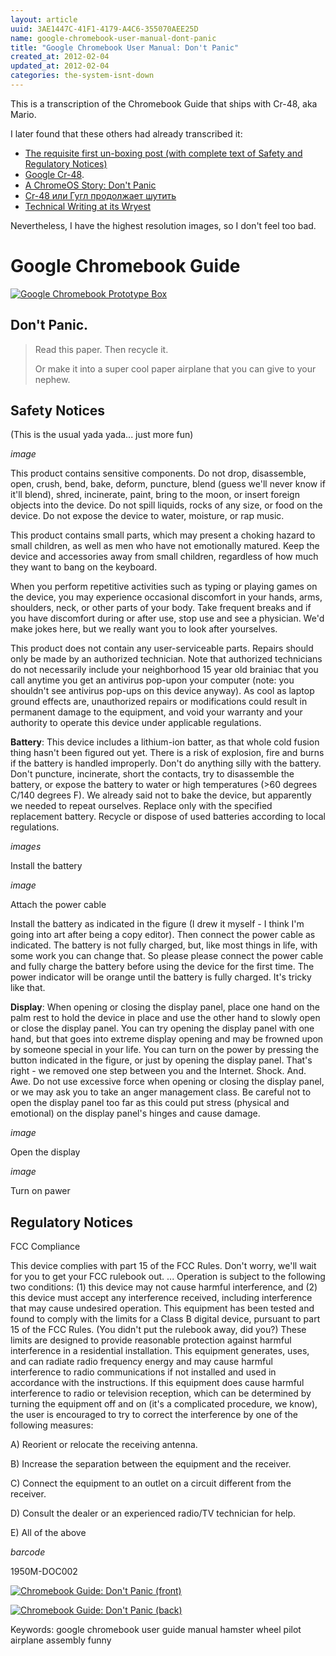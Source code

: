 ```yaml
---
layout: article
uuid: 3AE1447C-41F1-4179-A4C6-355070AEE25D
name: google-chromebook-user-manual-dont-panic
title: "Google Chromebook User Manual: Don't Panic"
created_at: 2012-02-04
updated_at: 2012-02-04
categories: the-system-isnt-down
---
```


This is a transcription of the Chromebook Guide that ships with Cr-48, aka Mario.

I later found that these others had already transcribed it:

  * [The requisite first un-boxing post (with complete text of Safety and Regulatory Notices)](http://www.chrome48.info/2010/12/requisite-first-un-boxing-post-with.html)
  * [Google Cr-48](http://www.tompreuss.com/2011/01/28/google-cr-48/).
  * [A ChromeOS Story: Don't Panic](http://mychromeos.posterous.com/dont-panic)
  * [Cr-48 или Гугл продолжает шутить](http://vmtcom.livejournal.com/65356.html?thread=175436)
  * [Technical Writing at its Wryest](http://captainbeta.blogspot.com/2010/12/technical-writing-at-its-wryest.html)

Nevertheless, I have the highest resolution images, so I don't feel too bad.

Google Chromebook Guide
===

<a href='{{url_root}}/files/chromebook-box-with-hamster-wheel-pilot.jpg'><image
  alt="Google Chromebook Prototype Box"
  src="{{url_root}}/files/chromebook-box-with-hamster-wheel-pilot-thumb.jpg"
  /></a>

Don't Panic.
---
>
> Read this paper. Then recycle it.
>
> Or make it into a super cool paper airplane that you can give to your nephew.

Safety Notices
---
(This is the usual yada yada... just more fun)

*image*

This product contains sensitive components. Do not drop, disassemble, open, crush,
bend, bake, deform, puncture, blend (guess we'll never know if it'll blend), shred,
incinerate, paint, bring to the moon, or insert foreign objects into the device. Do not
spill liquids, rocks of any size, or food on the device. Do not expose the device to
water, moisture, or rap music.

This product contains small parts, which may present a choking hazard to small
children, as well as men who have not emotionally matured. Keep the device and
accessories away from small children, regardless of how much they want to bang on
the keyboard.

When you perform repetitive activities such as typing or playing games on the device,
you may experience occasional discomfort in your hands, arms, shoulders, neck, or
other parts of your body. Take frequent breaks and if you have discomfort during or
after use, stop use and see a physician. We'd make jokes here, but we really want you
to look after yourselves.

This product does not contain any user-serviceable parts. Repairs should only be
made by an authorized technician. Note that authorized technicians do not necessarily
include your neighborhood 15 year old brainiac that you call anytime you get an
antivirus pop-upon your computer (note: you shouldn't see antivirus pop-ups on this
device anyway). As cool as laptop ground effects are, unauthorized repairs or
modifications could result in permanent damage to the equipment, and void your
warranty and your authority to operate this device under applicable regulations.

**Battery**: This device includes a lithium-ion batter, as that whole cold fusion thing
hasn't been figured out yet. There is a risk of explosion, fire and burns if the battery is
handled improperly. Don't do anything silly with the battery. Don't puncture,
incinerate, short the contacts, try to disassemble the battery, or expose the battery to
water or high temperatures (>60 degrees C/140 degrees F). We already said not to
bake the device, but apparently we needed to repeat ourselves. Replace only with the
specified replacement battery. Recycle or dispose of used batteries according to local
regulations.

*images*

Install the battery

*image*

Attach the power cable

Install the battery as indicated in the figure (I drew it myself - I think I'm going into art
after being a copy editor). Then connect the power cable as indicated. The battery is
not fully charged, but, like most things in life, with some work you can change that. So
please please connect the power cable and fully charge the battery before using the
device for the first time. The power indicator will be orange until the battery is fully
charged. It's tricky like that.

**Display**: When opening or closing the display panel, place one hand on the palm rest
to hold the device in place and use the other hand to slowly open or close the display
panel. You can try opening the display panel with one hand, but that goes into
extreme display opening and may be frowned upon by someone special in your life.
You can turn on the power by pressing the button indicated in the figure, or just by
opening the display panel. That's right - we removed one step between you and the
Internet. Shock. And. Awe. Do not use excessive force when opening or closing the
display panel, or we may ask you to take an anger management class. Be careful not
to open the display panel too far as this could put stress (physical and emotional) on
the display panel's hinges and cause damage.

*image*

Open the display

*image*

Turn on pawer

Regulatory Notices
---

FCC Compliance

This device complies with part 15 of the FCC Rules. Don't worry, we'll wait for you to
get your FCC rulebook out. ... Operation is subject to the following two conditions: (1)
this device may not cause harmful interference, and (2) this device must accept any
interference received, including interference that may cause undesired operation. This
equipment has been tested and found to comply with the limits for a Class B digital
device, pursuant to part 15 of the FCC Rules. (You didn't put the rulebook away, did
you?) These limits are designed to provide reasonable protection against harmful
interference in a residential installation. This equipment generates, uses, and can
radiate radio frequency energy and may cause harmful interference to radio
communications if not installed and used in accordance with the instructions. If this
equipment does cause harmful interference to radio or television reception, which can
be determined by turning the equipment off and on (it's a complicated procedure, we
know), the user is encouraged to try to correct the interference by one of the following
measures:

A) Reorient or relocate the receiving antenna.

B) Increase the separation between the equipment and the receiver.

C) Connect the equipment to an outlet on a circuit different from the receiver.

D) Consult the dealer or an experienced radio/TV technician for help.

E) All of the above

*barcode*

1950M-DOC002

<a href='{url_root}}/files/chromebook-user-manual-guide-leaflet-dont-panic-front.jpg'><image
  alt="Chromebook Guide: Don't Panic (front)"
  src="{{url_root}}/files/chromebook-user-manual-guide-leaflet-dont-panic-front-thumb.jpg"
  /></a>

<a href='{{url_root}}/files/chromebook-user-manual-guide-leaflet-dont-panic-back.jpg'><image
  alt="Chromebook Guide: Don't Panic (back)"
  src='{{url_root}}/files/chromebook-user-manual-guide-leaflet-dont-panic-back-thumb.jpg'
  /></a>

Keywords: google chromebook user guide manual hamster wheel pilot airplane assembly funny
